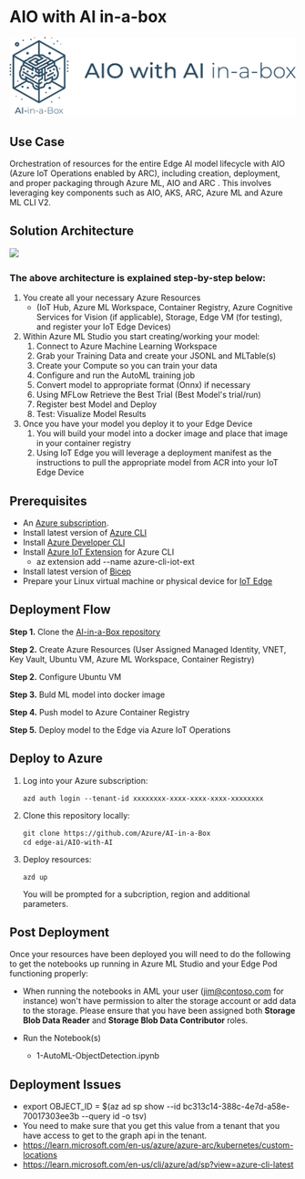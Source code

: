 # AIO with AI in-a-box
![Banner](./readme_assets/banner-aio-with-ai-in-a-box.png)

## Use Case
Orchestration of resources for the entire Edge AI model lifecycle with AIO (Azure IoT Operations enabled by ARC), including creation, deployment, and proper packaging through Azure ML, AIO and ARC . This involves leveraging key components such as AIO, AKS, ARC, Azure ML and Azure ML CLI V2.

## Solution Architecture
<img src="./readme_assets/aioa1D.svg" />

### The above architecture is explained step-by-step below:
1. You create all your necessary Azure Resources
    * (IoT Hub, Azure ML Workspace, Container Registry, Azure Cognitive Services for Vision (if applicable), Storage, Edge VM (for testing), and register your IoT Edge Devices)
1. Within Azure ML Studio you start creating/working your model:
    1. Connect to Azure Machine Learning Workspace
    2. Grab your Training Data and create your JSONL and MLTable(s)
    3. Create your Compute so you can train your data
    4. Configure and run the AutoML training job
    5. Convert model to appropriate format (Onnx) if necessary
    6. Using MFLow Retrieve the Best Trial (Best Model's trial/run)
    7. Register best Model and Deploy
    8. Test: Visualize Model Results
1. Once you have your model you deploy it to your Edge Device
    1. You will build your model into a docker image and place that image in your container registry
    1. Using IoT Edge you will leverage a deployment manifest as the instructions to pull the appropriate model from ACR into your IoT Edge Device


## Prerequisites
* An [Azure subscription](https://azure.microsoft.com/en-us/free/).
* Install latest version of [Azure CLI](https://docs.microsoft.com/en-us/cli/azure/install-azure-cli-windows?view=azure-cli-latest)
* Install [Azure Developer CLI](https://learn.microsoft.com/en-us/azure/developer/azure-developer-cli/install-azd)
* Install [Azure IoT Extension](https://github.com/Azure/azure-iot-cli-extension) for Azure CLI
    * az extension add --name azure-cli-iot-ext
* Install latest version of [Bicep](https://docs.microsoft.com/en-us/azure/azure-resource-manager/bicep/install)
* Prepare your Linux virtual machine or physical device for [IoT Edge](https://learn.microsoft.com/en-us/azure/iot-edge/how-to-provision-single-device-linux-symmetric)

## Deployment Flow 


**Step 1.** Clone the [AI-in-a-Box repository](https://github.com/Azure/AI-in-a-Box)

**Step 2.** Create Azure Resources (User Assigned Managed Identity, VNET, Key Vault, Ubuntu VM, Azure ML Workspace, Container Registry)

**Step 2.** Configure Ubuntu VM

**Step 3.** Buld ML model into docker image

**Step 4.** Push model to Azure Container Registry

**Step 5.** Deploy model to the Edge via Azure IoT Operations

## Deploy to Azure

1. Log into your Azure subscription: 
    ```
    azd auth login --tenant-id xxxxxxxx-xxxx-xxxx-xxxx-xxxxxxxx
    ```

1. Clone this repository locally: 

    ```
    git clone https://github.com/Azure/AI-in-a-Box
    cd edge-ai/AIO-with-AI
    ```

2. Deploy resources:
    ```
    azd up
    ```

    You will be prompted for a subcription, region and additional parameters.


## Post Deployment
Once your resources have been deployed you will need to do the following to get the notebooks up running in Azure ML Studio and your Edge Pod functioning properly:

* When running the notebooks in AML your user (jim@contoso.com for instance) won't have permission to alter the storage account or add data to the storage. Please ensure that you have been assigned both **Storage Blob Data Reader** and **Storage Blob Data Contributor** roles.

* Run the Notebook(s) 
    * 1-AutoML-ObjectDetection.ipynb

## Deployment Issues
 - export OBJECT_ID = $(az ad sp show --id bc313c14-388c-4e7d-a58e-70017303ee3b --query id -o tsv)
 - You need to make sure that you get this value from a tenant that you have access to get to the graph api in the tenant. 
 - https://learn.microsoft.com/en-us/azure/azure-arc/kubernetes/custom-locations
 - https://learn.microsoft.com/en-us/cli/azure/ad/sp?view=azure-cli-latest